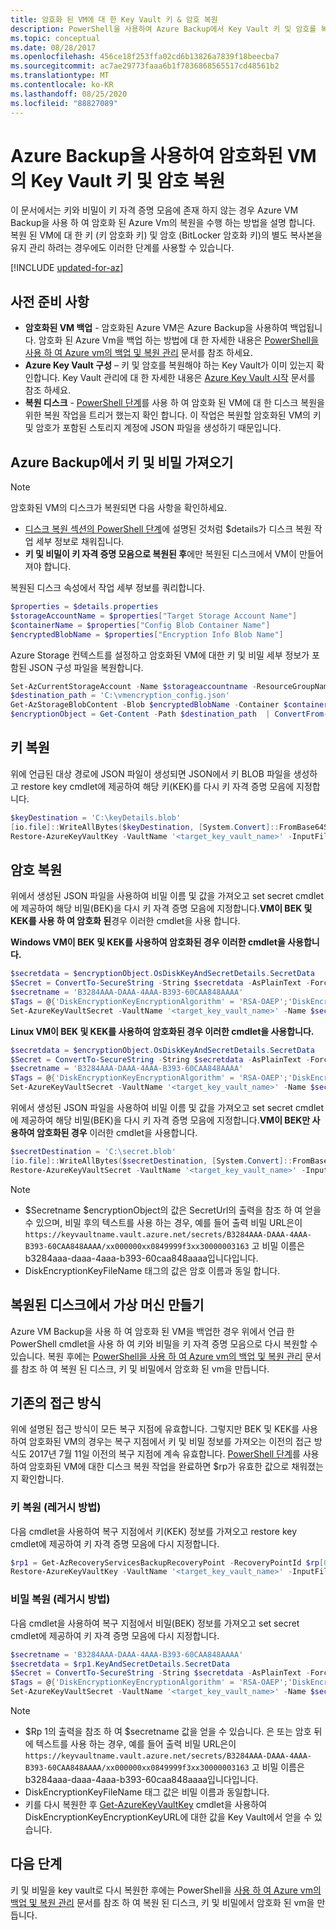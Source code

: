```yaml
---
title: 암호화 된 VM에 대 한 Key Vault 키 & 암호 복원
description: PowerShell을 사용하여 Azure Backup에서 Key Vault 키 및 암호를 복원하는 방법을 알아봅니다.
ms.topic: conceptual
ms.date: 08/28/2017
ms.openlocfilehash: 456ce18f253ffa02cd6b13826a7839f18beecba7
ms.sourcegitcommit: ac7ae29773faaa6b1f7836868565517cd48561b2
ms.translationtype: MT
ms.contentlocale: ko-KR
ms.lasthandoff: 08/25/2020
ms.locfileid: "88827089"
---
```

# <a name="restore-key-vault-key-and-secret-for-encrypted-vms-using-azure-backup"></a>Azure Backup을 사용하여 암호화된 VM의 Key Vault 키 및 암호 복원

이 문서에서는 키와 비밀이 키 자격 증명 모음에 존재 하지 않는 경우 Azure VM Backup을 사용 하 여 암호화 된 Azure Vm의 복원을 수행 하는 방법을 설명 합니다. 복원 된 VM에 대 한 키 (키 암호화 키) 및 암호 (BitLocker 암호화 키)의 별도 복사본을 유지 관리 하려는 경우에도 이러한 단계를 사용할 수 있습니다.

[!INCLUDE [updated-for-az](../../includes/updated-for-az.md)]

## <a name="prerequisites"></a>사전 준비 사항

* **암호화된 VM 백업** - 암호화된 Azure VM은 Azure Backup을 사용하여 백업됩니다. 암호화 된 Azure Vm을 백업 하는 방법에 대 한 자세한 내용은 [PowerShell을 사용 하 여 Azure vm의 백업 및 복원 관리](backup-azure-vms-automation.md) 문서를 참조 하세요.
* **Azure Key Vault 구성** – 키 및 암호를 복원해야 하는 Key Vault가 이미 있는지 확인합니다. Key Vault 관리에 대 한 자세한 내용은 [Azure Key Vault 시작](../key-vault/general/overview.md) 문서를 참조 하세요.
* **복원 디스크** - [PowerShell 단계](backup-azure-vms-automation.md#restore-an-azure-vm)를 사용 하 여 암호화 된 VM에 대 한 디스크 복원을 위한 복원 작업을 트리거 했는지 확인 합니다. 이 작업은 복원할 암호화된 VM의 키 및 암호가 포함된 스토리지 계정에 JSON 파일을 생성하기 때문입니다.

## <a name="get-key-and-secret-from-azure-backup"></a>Azure Backup에서 키 및 비밀 가져오기

> [!NOTE]
> 암호화된 VM의 디스크가 복원되면 다음 사항을 확인하세요.
>
> * [디스크 복원 섹션의 PowerShell 단계](backup-azure-vms-automation.md#restore-an-azure-vm)에 설명된 것처럼 $details가 디스크 복원 작업 세부 정보로 채워집니다.
> * **키 및 비밀이 키 자격 증명 모음으로 복원된 후**에만 복원된 디스크에서 VM이 만들어져야 합니다.

복원된 디스크 속성에서 작업 세부 정보를 쿼리합니다.

```powershell
$properties = $details.properties
$storageAccountName = $properties["Target Storage Account Name"]
$containerName = $properties["Config Blob Container Name"]
$encryptedBlobName = $properties["Encryption Info Blob Name"]
```

Azure Storage 컨텍스트를 설정하고 암호화된 VM에 대한 키 및 비밀 세부 정보가 포함된 JSON 구성 파일을 복원합니다.

```powershell
Set-AzCurrentStorageAccount -Name $storageaccountname -ResourceGroupName '<rg-name>'
$destination_path = 'C:\vmencryption_config.json'
Get-AzStorageBlobContent -Blob $encryptedBlobName -Container $containerName -Destination $destination_path
$encryptionObject = Get-Content -Path $destination_path  | ConvertFrom-Json
```

## <a name="restore-key"></a>키 복원

위에 언급된 대상 경로에 JSON 파일이 생성되면 JSON에서 키 BLOB 파일을 생성하고 restore key cmdlet에 제공하여 해당 키(KEK)를 다시 키 자격 증명 모음에 지정합니다.

```powershell
$keyDestination = 'C:\keyDetails.blob'
[io.file]::WriteAllBytes($keyDestination, [System.Convert]::FromBase64String($encryptionObject.OsDiskKeyAndSecretDetails.KeyBackupData))
Restore-AzureKeyVaultKey -VaultName '<target_key_vault_name>' -InputFile $keyDestination
```

## <a name="restore-secret"></a>암호 복원

위에서 생성된 JSON 파일을 사용하여 비밀 이름 및 값을 가져오고 set secret cmdlet에 제공하여 해당 비밀(BEK)을 다시 키 자격 증명 모음에 지정합니다.**VM이 BEK 및 KEK를 사용 하 여 암호화 된**경우 이러한 cmdlet을 사용 합니다.

**Windows VM이 BEK 및 KEK를 사용하여 암호화된 경우 이러한 cmdlet을 사용합니다.**

```powershell
$secretdata = $encryptionObject.OsDiskKeyAndSecretDetails.SecretData
$Secret = ConvertTo-SecureString -String $secretdata -AsPlainText -Force
$secretname = 'B3284AAA-DAAA-4AAA-B393-60CAA848AAAA'
$Tags = @{'DiskEncryptionKeyEncryptionAlgorithm' = 'RSA-OAEP';'DiskEncryptionKeyFileName' = 'B3284AAA-DAAA-4AAA-B393-60CAA848AAAA.BEK';'DiskEncryptionKeyEncryptionKeyURL' = $encryptionObject.OsDiskKeyAndSecretDetails.KeyUrl;'MachineName' = 'vm-name'}
Set-AzureKeyVaultSecret -VaultName '<target_key_vault_name>' -Name $secretname -SecretValue $Secret -ContentType  'Wrapped BEK' -Tags $Tags
```

**Linux VM이 BEK 및 KEK를 사용하여 암호화된 경우 이러한 cmdlet을 사용합니다.**

```powershell
$secretdata = $encryptionObject.OsDiskKeyAndSecretDetails.SecretData
$Secret = ConvertTo-SecureString -String $secretdata -AsPlainText -Force
$secretname = 'B3284AAA-DAAA-4AAA-B393-60CAA848AAAA'
$Tags = @{'DiskEncryptionKeyEncryptionAlgorithm' = 'RSA-OAEP';'DiskEncryptionKeyFileName' = 'LinuxPassPhraseFileName';'DiskEncryptionKeyEncryptionKeyURL' = <Key_url_of_newly_restored_key>;'MachineName' = 'vm-name'}
Set-AzureKeyVaultSecret -VaultName '<target_key_vault_name>' -Name $secretname -SecretValue $Secret -ContentType  'Wrapped BEK' -Tags $Tags
```

위에서 생성된 JSON 파일을 사용하여 비밀 이름 및 값을 가져오고 set secret cmdlet에 제공하여 해당 비밀(BEK)을 다시 키 자격 증명 모음에 지정합니다.**VM이 BEK만 사용하여 암호화된 경우** 이러한 cmdlet을 사용합니다.

```powershell
$secretDestination = 'C:\secret.blob'
[io.file]::WriteAllBytes($secretDestination, [System.Convert]::FromBase64String($encryptionObject.OsDiskKeyAndSecretDetails.KeyVaultSecretBackupData))
Restore-AzureKeyVaultSecret -VaultName '<target_key_vault_name>' -InputFile $secretDestination -Verbose
  ```

> [!NOTE]
>
> * $Secretname $encryptionObject의 값은 SecretUrl의 출력을 참조 하 여 얻을 수 있으며, 비밀 후의 텍스트를 사용 하는 경우, 예를 들어 출력 비밀 URL은이 `https://keyvaultname.vault.azure.net/secrets/B3284AAA-DAAA-4AAA-B393-60CAA848AAAA/xx000000xx0849999f3xx30000003163` 고 비밀 이름은 b3284aaa-daaa-4aaa-b393-60caa848aaaa입니다입니다.
> * DiskEncryptionKeyFileName 태그의 값은 암호 이름과 동일 합니다.
>
>

## <a name="create-virtual-machine-from-restored-disk"></a>복원된 디스크에서 가상 머신 만들기

Azure VM Backup을 사용 하 여 암호화 된 VM을 백업한 경우 위에서 언급 한 PowerShell cmdlet을 사용 하 여 키와 비밀을 키 자격 증명 모음으로 다시 복원할 수 있습니다. 복원 후에는 [PowerShell을 사용 하 여 Azure vm의 백업 및 복원 관리](backup-azure-vms-automation.md#create-a-vm-from-restored-disks) 문서를 참조 하 여 복원 된 디스크, 키 및 비밀에서 암호화 된 vm을 만듭니다.

## <a name="legacy-approach"></a>기존의 접근 방식

위에 설명된 접근 방식이 모든 복구 지점에 유효합니다. 그렇지만 BEK 및 KEK를 사용하여 암호화된 VM의 경우는 복구 지점에서 키 및 비밀 정보를 가져오는 이전의 접근 방식도 2017년 7월 11일 이전의 복구 지점에 계속 유효합니다. [PowerShell 단계](backup-azure-vms-automation.md#restore-an-azure-vm)를 사용하여 암호화된 VM에 대한 디스크 복원 작업을 완료하면 $rp가 유효한 값으로 채워졌는지 확인합니다.

### <a name="restore-key-legacy-approach"></a>키 복원 (레거시 방법)

다음 cmdlet을 사용하여 복구 지점에서 키(KEK) 정보를 가져오고 restore key cmdlet에 제공하여 키 자격 증명 모음에 다시 지정합니다.

```powershell
$rp1 = Get-AzRecoveryServicesBackupRecoveryPoint -RecoveryPointId $rp[0].RecoveryPointId -Item $backupItem -KeyFileDownloadLocation 'C:\Users\downloads'
Restore-AzureKeyVaultKey -VaultName '<target_key_vault_name>' -InputFile 'C:\Users\downloads'
```

### <a name="restore-secret-legacy-approach"></a>비밀 복원 (레거시 방법)

다음 cmdlet을 사용하여 복구 지점에서 비밀(BEK) 정보를 가져오고 set secret cmdlet에 제공하여 키 자격 증명 모음에 다시 지정합니다.

```powershell
$secretname = 'B3284AAA-DAAA-4AAA-B393-60CAA848AAAA'
$secretdata = $rp1.KeyAndSecretDetails.SecretData
$Secret = ConvertTo-SecureString -String $secretdata -AsPlainText -Force
$Tags = @{'DiskEncryptionKeyEncryptionAlgorithm' = 'RSA-OAEP';'DiskEncryptionKeyFileName' = 'B3284AAA-DAAA-4AAA-B393-60CAA848AAAA.BEK';'DiskEncryptionKeyEncryptionKeyURL' = 'https://mykeyvault.vault.azure.net:443/keys/KeyName/84daaac999949999030bf99aaa5a9f9';'MachineName' = 'vm-name'}
Set-AzureKeyVaultSecret -VaultName '<target_key_vault_name>' -Name $secretname -SecretValue $secret -Tags $Tags -SecretValue $Secret -ContentType  'Wrapped BEK'
```

> [!NOTE]
>
> * $Rp 1의 출력을 참조 하 여 $secretname 값을 얻을 수 있습니다. 은 또는 암호 뒤에 텍스트를 사용 하는 경우, 예를 들어 출력 비밀 URL은이 `https://keyvaultname.vault.azure.net/secrets/B3284AAA-DAAA-4AAA-B393-60CAA848AAAA/xx000000xx0849999f3xx30000003163` 고 비밀 이름은 b3284aaa-daaa-4aaa-b393-60caa848aaaa입니다입니다.
> * DiskEncryptionKeyFileName 태그 값은 비밀 이름과 동일합니다.
> * 키를 다시 복원한 후 [Get-AzureKeyVaultKey](/powershell/module/azurerm.keyvault/get-azurekeyvaultkey) cmdlet을 사용하여 DiskEncryptionKeyEncryptionKeyURL에 대한 값을 Key Vault에서 얻을 수 있습니다.
>
>

## <a name="next-steps"></a>다음 단계

키 및 비밀을 key vault로 다시 복원한 후에는 PowerShell을 [사용 하 여 Azure vm의 백업 및 복원 관리](backup-azure-vms-automation.md#create-a-vm-from-restored-disks) 문서를 참조 하 여 복원 된 디스크, 키 및 비밀에서 암호화 된 vm을 만듭니다.
